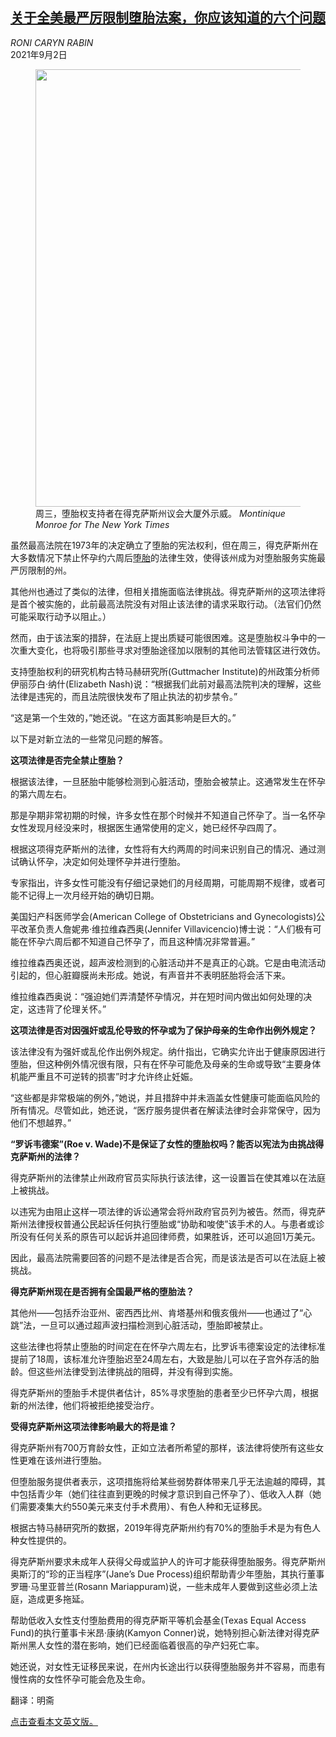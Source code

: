 <!--1630577221000-->
[关于全美最严厉限制堕胎法案，你应该知道的六个问题](https://cn.nytimes.com/usa/20210902/texas-abortion-law-facts/)
------

<address>RONI CARYN RABIN</address><time pudate="2021-09-02 05:41:10" datetime="2021-09-02 05:41:10">2021年9月2日</time><figure class="article-span-photo"><img src="https://images.weserv.nl/?url=static01.nyt.com/images/2021/09/01/science/01abortion-01/01abortion-01-master1050.jpg" width="1050" height="700"><figcaption>周三，堕胎权支持者在得克萨斯州议会大厦外示威。 <cite>Montinique Monroe for The New York Times</cite></figcaption></figure><section class="article-body"><p>虽然最高法院在1973年的决定确立了堕胎的宪法权利，但在周三，得克萨斯州在大多数情况下禁止怀孕约六周后<a href="https://www.nytimes.com/2021/09/01/opinion/texas-abortion.html">堕胎</a>的法律生效，使得该州成为对堕胎服务实施最严厉限制的州。</p><p>其他州也通过了类似的法律，但相关措施面临法律挑战。得克萨斯州的这项法律将是首个被实施的，此前最高法院没有对阻止该法律的请求采取行动。（法官们仍然可能采取行动予以阻止。）</p><p>然而，由于该法案的措辞，在法庭上提出质疑可能很困难。这是堕胎权斗争中的一次重大变化，也将吸引那些寻求对堕胎途径加以限制的其他司法管辖区进行效仿。</p><p>支持堕胎权利的研究机构古特马赫研究所(Guttmacher Institute)的州政策分析师伊丽莎白·纳什(Elizabeth Nash)说：“根据我们此前对最高法院判决的理解，这些法律是违宪的，而且法院很快发布了阻止执法的初步禁令。”</p><p>“这是第一个生效的，”她还说。“在这方面其影响是巨大的。”</p><p>以下是对新立法的一些常见问题的解答。</p><p><b>这项</b><b>法律是否完全禁止堕胎？</b></p><p>根据该法律，一旦胚胎中能够检测到心脏活动，堕胎会被禁止。这通常发生在怀孕的第六周左右。</p><p>那是孕期非常初期的时候，许多女性在那个时候并不知道自己怀孕了。当一名怀孕女性发现月经没来时，根据医生通常使用的定义，她已经怀孕四周了。</p><p>根据这项得克萨斯州的法律，女性将有大约两周的时间来识别自己的情况、通过测试确认怀孕，决定如何处理怀孕并进行堕胎。</p><p>专家指出，许多女性可能没有仔细记录她们的月经周期，可能周期不规律，或者可能不记得上一次月经开始的确切日期。</p><p>美国妇产科医师学会(American College of Obstetricians and Gynecologists)公平改革负责人詹妮弗·维拉维森西奥(Jennifer Villavicencio)博士说：“人们极有可能在怀孕六周后都不知道自己怀孕了，而且这种情况非常普遍。”</p><p>维拉维森西奥还说，超声波检测到的心脏活动并不是真正的心跳。它是由电流活动引起的，但心脏瓣膜尚未形成。她说，有声音并不表明胚胎将会活下来。</p><p>维拉维森西奥说：“强迫她们弄清楚怀孕情况，并在短时间内做出如何处理的决定，这违背了伦理关怀。”</p><p><b>这项</b><b>法律是否对因强奸或乱伦导致的怀孕或为了保护母亲的生命作出例外规定？</b></p><p>该法律没有为强奸或乱伦作出例外规定。纳什指出，它确实允许出于健康原因进行堕胎，但这种例外情况很有限，只有在怀孕可能危及母亲的生命或导致“主要身体机能严重且不可逆转的损害”时才允许终止妊娠。</p><p>“这些都是非常极端的例外，”她说，并且措辞中并未涵盖女性健康可能面临风险的所有情况。尽管如此，她还说，“医疗服务提供者在解读法律时会非常保守，因为他们不想越界。”</p><p><b>“罗诉韦德案”(Roe v</b><b>.</b><b> Wade)不是保证了女性的堕胎权吗？能否以宪法为由挑战得克萨斯州的法律？</b></p><p>得克萨斯州的法律禁止州政府官员实际执行该法律，这一设置旨在使其难以在法庭上被挑战。</p><p>以违宪为由阻止这样一项法律的诉讼通常会将州政府官员列为被告。然而，得克萨斯州法律授权普通公民起诉任何执行堕胎或“协助和唆使”该手术的人。与患者或诊所没有任何关系的原告可以起诉并追回律师费，如果胜诉，还可以追回1万美元。</p><p>因此，最高法院需要回答的问题不是法律是否合宪，而是该法是否可以在法庭上被挑战。</p><p><b>得克萨斯州现在是否拥有全国最严格的堕胎法？</b></p><p>其他州——包括乔治亚州、密西西比州、肯塔基州和俄亥俄州——也通过了“心跳”法，一旦可以通过超声波扫描检测到心脏活动，堕胎即被禁止。</p><p>这些法律也将禁止堕胎的时间定在在怀孕六周左右，比罗诉韦德案设定的法律标准提前了18周，该标准允许堕胎迟至24周左右，大致是胎儿可以在子宫外存活的胎龄。但这些州法律受到法律挑战的阻碍，并没有得到实施。</p><p>得克萨斯州的堕胎手术提供者估计，85%寻求堕胎的患者至少已怀孕六周，根据新的州法律，他们将被拒绝接受治疗。</p><p><b>受得克萨斯州这项法律影响最大的将是谁？</b></p><p>得克萨斯州有700万育龄女性，正如立法者所希望的那样，该法律将使所有这些女性更难在该州进行堕胎。</p><p>但堕胎服务提供者表示，这项措施将给某些弱势群体带来几乎无法逾越的障碍，其中包括青少年（她们往往直到更晚的时候才意识到自己怀孕了）、低收入人群（她们需要凑集大约550美元来支付手术费用）、有色人种和无证移民。</p><p>根据古特马赫研究所的数据，2019年得克萨斯州约有70%的堕胎手术是为有色人种女性提供的。</p><p>得克萨斯州要求未成年人获得父母或监护人的许可才能获得堕胎服务。得克萨斯州奥斯汀的“珍的正当程序”(Jane’s Due Process)组织帮助青少年堕胎，其执行董事罗珊·马里亚普兰(Rosann Mariappuram)说，一些未成年人要做到这些必须上法庭，造成更多拖延。</p><p>帮助低收入女性支付堕胎费用的得克萨斯平等机会基金(Texas Equal Access Fund)的执行董事卡米昂·康纳(Kamyon Conner)说，她特别担心新法律对得克萨斯州黑人女性的潜在影响，她们已经面临着很高的孕产妇死亡率。</p><p>她还说，对女性无证移民来说，在州内长途出行以获得堕胎服务并不容易，而患有慢性病的女性怀孕可能会危及生命。</p></section><footer class="author-info"><p>翻译：明斋</p><p><a rel="nofollow" target="_blank" href="https://www.nytimes.com/2021/09/01/health/texas-abortion-law-facts.html">点击查看本文英文版。</a></p></footer>
